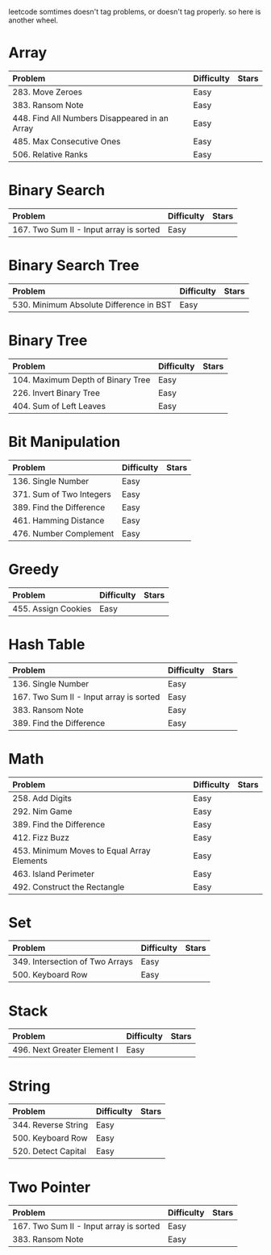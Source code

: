 leetcode somtimes doesn't tag problems, or doesn't tag properly. so here is another wheel.

# Array

| Problem | Difficulty | Stars |
|:-|:-|:-|
| 283. Move Zeroes | Easy
| 383. Ransom Note | Easy
| 448. Find All Numbers Disappeared in an Array | Easy
| 485. Max Consecutive Ones | Easy
| 506. Relative Ranks | Easy

# Binary Search

| Problem | Difficulty | Stars |
|:-|:-|:-|
| 167. Two Sum II - Input array is sorted | Easy

# Binary Search Tree

| Problem | Difficulty | Stars |
|:-|:-|:-|
| 530. Minimum Absolute Difference in BST | Easy

# Binary Tree

| Problem | Difficulty | Stars |
|:-|:-|:-|
| 104. Maximum Depth of Binary Tree | Easy
| 226. Invert Binary Tree | Easy
| 404. Sum of Left Leaves | Easy

# Bit Manipulation

| Problem | Difficulty | Stars |
|:-|:-|:-|
| 136. Single Number | Easy
| 371. Sum of Two Integers | Easy
| 389. Find the Difference | Easy
| 461. Hamming Distance | Easy |
| 476. Number Complement | Easy |

# Greedy

| Problem | Difficulty | Stars |
|:-|:-|:-|
| 455. Assign Cookies | Easy

# Hash Table

| Problem | Difficulty | Stars |
|:-|:-|:-|
| 136. Single Number | Easy
| 167. Two Sum II - Input array is sorted | Easy
| 383. Ransom Note | Easy
| 389. Find the Difference | Easy

# Math

| Problem | Difficulty | Stars |
|:-|:-|:-|
| 258. Add Digits | Easy
| 292. Nim Game | Easy
| 389. Find the Difference | Easy
| 412. Fizz Buzz | Easy |
| 453. Minimum Moves to Equal Array Elements | Easy
| 463. Island Perimeter | Easy |
| 492. Construct the Rectangle | Easy

# Set

| Problem | Difficulty | Stars |
|:-|:-|:-|
| 349. Intersection of Two Arrays | Easy
| 500. Keyboard Row | Easy |

# Stack

| Problem | Difficulty | Stars |
|:-|:-|:-|
| 496. Next Greater Element I | Easy |

# String

| Problem | Difficulty | Stars |
|:-|:-|:-|
| 344. Reverse String | Easy |
| 500. Keyboard Row | Easy |
| 520. Detect Capital | Easy

# Two Pointer

| Problem | Difficulty | Stars |
|:-|:-|:-|
| 167. Two Sum II - Input array is sorted | Easy
| 383. Ransom Note | Easy
